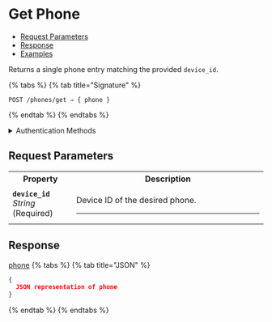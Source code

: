 # Get Phone

- [Request Parameters](./#request-parameters)
- [Response](./#response)
- [Examples](./#examples)

Returns a single phone entry matching the provided `device_id`.

{% tabs %}
{% tab title="Signature" %}
```
POST /phones/get ⇒ { phone }
```
{% endtab %}
{% endtabs %}

<details>

<summary>Authentication Methods</summary>

- API key
- Personal access token
  <br>Must also include the `seam-workspace` header in the request.

To learn more, see [Authentication](https://docs.seam.co/latest/api/authentication).
</details>

## Request Parameters

<table>
<tr><th width="25%">Property</th><th>Description</th></tr>
<tr><td><strong><code>device_id</code></strong> <i>String</i> (Required)</td>
<td>

Device ID of the desired phone.

---
</td></tr>
</table>

## Response

[phone](./)
{% tabs %}
{% tab title="JSON" %}
```json
{
  JSON representation of phone
}
```
{% endtab %}
{% endtabs %}
